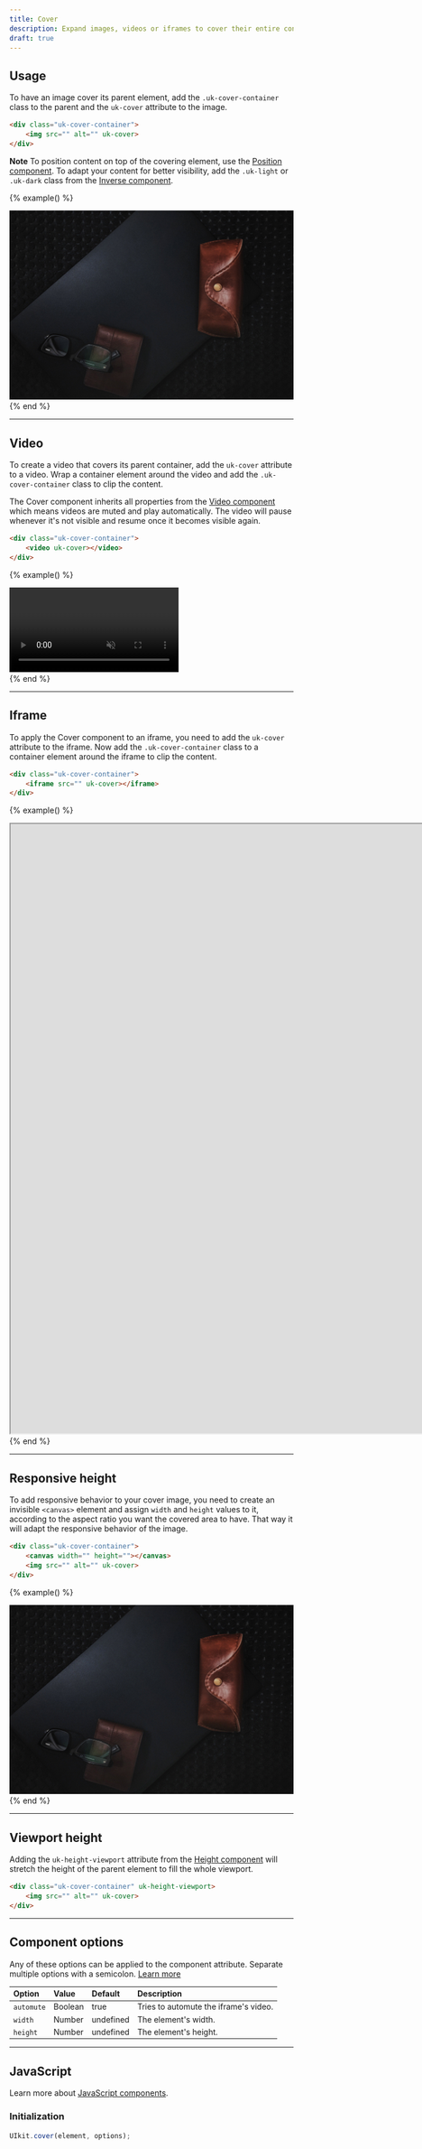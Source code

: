 ```yaml
---
title: Cover
description: Expand images, videos or iframes to cover their entire container and place your own content on top.
draft: true
---
```


## Usage

To have an image cover its parent element, add the `.uk-cover-container` class to the parent and the `uk-cover` attribute to the image.

```html
<div class="uk-cover-container">
    <img src="" alt="" uk-cover>
</div>
```

**Note** To position content on top of the covering element, use the [Position component](position.md). To adapt your content for better visibility, add the `.uk-light` or `.uk-dark` class from the [Inverse component](inverse.md).

{% example() %}
<div class="uk-cover-container uk-height-medium">
    <img src="images/dark.jpg" alt="" uk-cover>
</div>
{% end %}

***

## Video

To create a video that covers its parent container, add the `uk-cover` attribute to a video. Wrap a container element around the video and add the `.uk-cover-container` class to clip the content.

The Cover component inherits all properties from the [Video component](video.md) which means videos are muted and play automatically. The video will pause whenever it's not visible and resume once it becomes visible again.

```html
<div class="uk-cover-container">
    <video uk-cover></video>
</div>
```

{% example() %}
<div class="uk-cover-container uk-height-medium">
    <video src="https://yootheme.com/site/images/media/yootheme-pro.mp4" autoplay loop muted playsinline uk-cover></video>
</div>
{% end %}

***

## Iframe

To apply the Cover component to an iframe, you need to add the `uk-cover` attribute to the iframe. Now add the `.uk-cover-container` class to a container element around the iframe to clip the content.

```html
<div class="uk-cover-container">
    <iframe src="" uk-cover></iframe>
</div>
```

{% example() %}
<div class="uk-cover-container uk-height-medium">
    <iframe src="https://www.youtube-nocookie.com/embed/c2pz2mlSfXA?autoplay=1&amp;controls=0&amp;showinfo=0&amp;rel=0&amp;loop=1&amp;modestbranding=1&amp;wmode=transparent" width="1920" height="1080" allowfullscreen uk-cover></iframe>
</div>
{% end %}

***

## Responsive height

To add responsive behavior to your cover image, you need to create an invisible `<canvas>` element and assign `width` and `height` values to it, according to the aspect ratio you want the covered area to have. That way it will adapt the responsive behavior of the image.

```html
<div class="uk-cover-container">
    <canvas width="" height=""></canvas>
    <img src="" alt="" uk-cover>
</div>
```

{% example() %}
<div class="uk-cover-container">
    <canvas width="400" height="200"></canvas>
    <img src="images/dark.jpg" alt="" uk-cover>
</div>
{% end %}

***

## Viewport height

Adding the `uk-height-viewport` attribute from the [Height component](height.md#viewport-height) will stretch the height of the parent element to fill the whole viewport.

```html
<div class="uk-cover-container" uk-height-viewport>
    <img src="" alt="" uk-cover>
</div>
```

***

## Component options

Any of these options can be applied to the component attribute. Separate multiple options with a semicolon. [Learn more](javascript.md#component-configuration)

| Option     | Value   | Default   | Description                           |
|:-----------|:--------|:----------|:--------------------------------------|
| `automute` | Boolean | true      | Tries to automute the iframe's video. |
| `width`    | Number  | undefined | The element's width.                  |
| `height`   | Number  | undefined | The element's height.                 |

***

## JavaScript

Learn more about [JavaScript components](javascript.md#programmatic-use).

### Initialization

```js
UIkit.cover(element, options);
```
